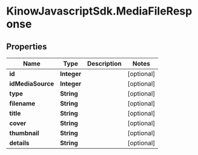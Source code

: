 # KinowJavascriptSdk.MediaFileResponse

## Properties
Name | Type | Description | Notes
------------ | ------------- | ------------- | -------------
**id** | **Integer** |  | [optional] 
**idMediaSource** | **Integer** |  | [optional] 
**type** | **String** |  | [optional] 
**filename** | **String** |  | [optional] 
**title** | **String** |  | [optional] 
**cover** | **String** |  | [optional] 
**thumbnail** | **String** |  | [optional] 
**details** | **String** |  | [optional] 


